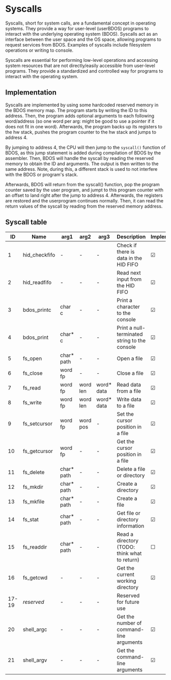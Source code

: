 # Syscalls

Syscalls, short for system calls, are a fundamental concept in operating systems. They provide a way for user-level (userBDOS) programs to interact with the underlying operating system (BDOS). Syscalls act as an interface between the user space and the OS space, allowing programs to request services from BDOS. Examples of syscalls include filesystem operations or writing to console.

Syscalls are essential for performing low-level operations and accessing system resources that are not directly/easily accessible from user-level programs. They provide a standardized and controlled way for programs to interact with the operating system.

## Implementation

Syscalls are implemented by using some hardcoded reserved memory in the BDOS memory map. The program starts by writing the ID to this address. Then, the program adds optional arguments to each following word/address (so one word per arg: might be good to use a pointer if it does not fit in one word). Afterwards, the program backs up its registers to the hw stack, pushes the program counter to the hw stack and jumps to address 4.

By jumping to address 4, the CPU will then jump to the `syscall()` function of BDOS, as this jump statement is added during compilation of BDOS by the assembler. Then, BDOS will handle the syscall by reading the reserved memory to obtain the ID and arguments. The output is then written to the same address. Note, during this, a different stack is used to not interfere with the BDOS or program's stack.

Afterwards, BDOS will return from the syscall() function, pop the program counter saved by the user program, and jumpt to this program counter with an offset to land right after the jump to address 4. Afterwards, the registers are restored and the userprogram continues normally. Then, it can read the return values of the syscall by reading from the reserved memory address.

## Syscall table


| ID  | Name           | arg1       | arg2      | arg3       | Description                                      | Implemented |
| --- | -------------- | ---------- | --------- | ---------- | ------------------------------------------------ | ----------- |
| 1   | hid_checkfifo  | -          | -         | -          | Check if there is data in the HID FIFO           | &#9745;     |
| 2   | hid_readfifo   | -          | -         | -          | Read next input from the HID FIFO                | &#9745;     |
| 3   | bdos_printc    | char c     | -         | -          | Print a character to the console                 | &#9745;     |
| 4   | bdos_print     | char* c    | -         | -          | Print a null-terminated string to the console    | &#9745;     |
| 5   | fs_open        | char* path | -         | -          | Open a file                                      | &#9745;     |
| 6   | fs_close       | word fp    | -         | -          | Close a file                                     | &#9745;     |
| 7   | fs_read        | word fp    | word len  | word* data | Read data from a file                            | &#9745;     |
| 8   | fs_write       | word fp    | word len  | word* data | Write data to a file                             | &#9745;     |
| 9   | fs_setcursor   | word fp    | word pos  | -          | Set the cursor position in a file                | &#9745;     |
| 10  | fs_getcursor   | word fp    | -         | -          | Get the cursor position in a file                | &#9745;     |
| 11  | fs_delete      | char* path | -         | -          | Delete a file or directory                       | &#9745;     |
| 12  | fs_mkdir       | char* path | -         | -          | Create a directory                               | &#9745;     |
| 13  | fs_mkfile      | char* path | -         | -          | Create a file                                    | &#9745;     |
| 14  | fs_stat        | char* path | -         | -          | Get file or directory information                | &#9745;     |
| 15  | fs_readdir     | char* path | -         | -          | Read a directory (TODO: think what to return)    | &#9744;     |
| 16  | fs_getcwd      | -          | -         | -          | Get the current working directory                | &#9745;     |
|17-19| *reserved*     | -          | -         | -          | Reserved for future use                          |             |
| 20  | shell_argc     | -          | -         | -          | Get the number of command-line arguments         | &#9745;     |
| 21  | shell_argv     | -          | -         | -          | Get the command-line arguments                   | &#9745;     |
